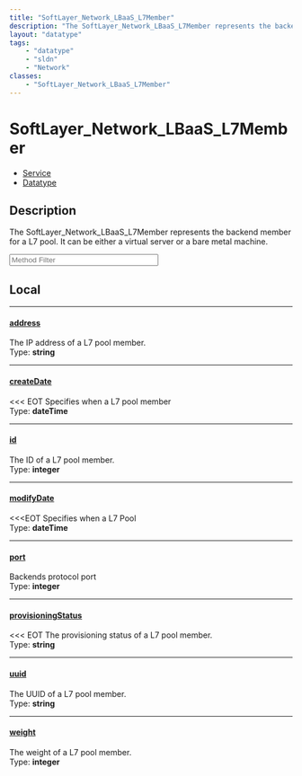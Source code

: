 ```yaml
---
title: "SoftLayer_Network_LBaaS_L7Member"
description: "The SoftLayer_Network_LBaaS_L7Member represents the backend member for a L7 pool. It can be either a virtual server or a... "
layout: "datatype"
tags:
    - "datatype"
    - "sldn"
    - "Network"
classes:
    - "SoftLayer_Network_LBaaS_L7Member"
---
```


# SoftLayer_Network_LBaaS_L7Member
<div id='service-datatype'>
    <ul id='sldn-reference-tabs'>
    <li id='service'> <a href='/reference/services/SoftLayer_Network_LBaaS_L7Member' >Service</a></li>    <li id='datatype'> <a href='/reference/datatypes/SoftLayer_Network_LBaaS_L7Member' >Datatype</a></li>
    </ul>
</div>

## Description 
The SoftLayer_Network_LBaaS_L7Member represents the backend member for a L7 pool. It can be either a virtual server or a bare metal machine. 





<!-- Service Filer BEGIN -->
<div class="view-filters">
        <div class="clearfix">
            <div class="search-input-box">
                <input placeholder="Method Filter" onkeyup="titleSearch(inputId='prop-input', divId='properties', elementClass='prop-row')" 
                    type="text" id="prop-input" value="" size="30" maxlength="128" class="form-text">
            </div>
        </div>
</div>
<!-- Service Filer END -->

<div id="properties" class="content">
<div id="localProperties" class="prop-content" >

## Local
-----
[address]: #address
#### [address]
The IP address of a L7 pool member.  
<span class="type-label">Type: </span>**string**

-----
[createDate]: #createdate
#### [createDate]
<<< EOT Specifies when a L7 pool member  
<span class="type-label">Type: </span>**dateTime**

-----
[id]: #id
#### [id]
The ID of a L7 pool member.  
<span class="type-label">Type: </span>**integer**

-----
[modifyDate]: #modifydate
#### [modifyDate]
<<<EOT Specifies when a L7 Pool  
<span class="type-label">Type: </span>**dateTime**

-----
[port]: #port
#### [port]
Backends protocol port  
<span class="type-label">Type: </span>**integer**

-----
[provisioningStatus]: #provisioningstatus
#### [provisioningStatus]
<<< EOT The provisioning status of a L7 pool member.  
<span class="type-label">Type: </span>**string**

-----
[uuid]: #uuid
#### [uuid]
The UUID of a L7 pool member.  
<span class="type-label">Type: </span>**string**

-----
[weight]: #weight
#### [weight]
The weight of a L7 pool member.  
<span class="type-label">Type: </span>**integer**

</div>
<!-- LOCAL PROPERTY END -->

</div>


